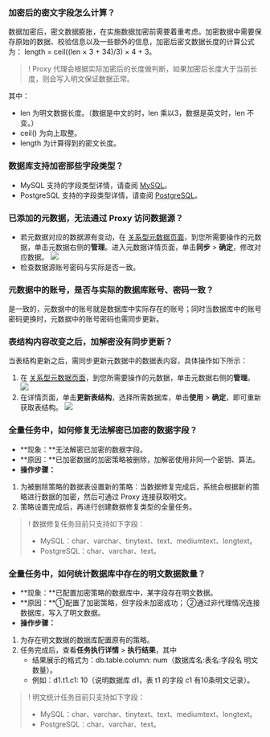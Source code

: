 ### 加密后的密文字段怎么计算？
数据加密后，密文数据膨胀，在实施数据加密前需要着重考虑。加密数据中需要保存原始的数据、校验信息以及一些额外的信息，加密后密文数据长度的计算公式为： length = ceil((len × 3 + 34)/3) × 4 + 3。
>! Proxy 代理会根据实际加密后的长度做判断，如果加密后长度大于当前长度，则会写入明文保证数据正常。
>
其中：
- len 为明文数据长度。（数据是中文的时，len 乘以3，数据是英文时，len 不变。）
- ceil() 为向上取整。
- length 为计算得到的密文长度。

### 数据库支持加密那些字段类型？
- MySQL 支持的字段类型详情，请查阅 [MySQL](https://cloud.tencent.com/document/product/1303/48144)。
- PostgreSQL 支持的字段类型详情，请查阅 [PostgreSQL](https://cloud.tencent.com/document/product/1303/59210)。

### 已添加的元数据，无法通过 Proxy 访问数据源？
- 若元数据对应的数据源有变动，在 [关系型元数据页面](https://console.cloud.tencent.com/casb/metadata/sql)，到您所需要操作的元数据，单击元数据右侧的**管理**。进入元数据详情页面，单击**同步** > **确定**，修改对应数据。
![](https://qcloudimg.tencent-cloud.cn/raw/3ab1a40de948a984f095cbacdf9fa9e3.png)
- 检查数据源账号密码与实际是否一致。

### 元数据中的账号，是否与实际的数据库账号、密码一致？
是一致的，元数据中的账号就是数据库中实际存在的账号；同时当数据库中的账号密码更换时，元数据中的账号密码也需同步更新。

### 表结构内容改变之后，加解密没有同步更新？
当表结构更新之后，需同步更新元数据中的数据表内容，具体操作如下所示：
1. 在 [关系型元数据页面](https://console.cloud.tencent.com/casb/metadata/sql)，到您所需要操作的元数据，单击元数据右侧的**管理**。
![](https://qcloudimg.tencent-cloud.cn/raw/34c60dba818d17c1a7d8e91941e50f58.png)
2. 在详情页面，单击**更新表结构**，选择所需数据库，单击**使用** > **确定**，即可重新获取表结构。
![](https://qcloudimg.tencent-cloud.cn/raw/b49736f8bba0af462a69e87117de5959.png)

### 全量任务中，如何修复无法解密已加密的数据字段？
- **现象：**无法解密已加密的数据字段。
- **原因：**已加密数据的加密策略被删除，加解密使用非同一个密钥、算法。
- **操作步骤：**
 1. 为被删除策略的数据表设置新的策略：当数据修复完成后，系统会根据新的策略进行数据的加密，然后可通过 Proxy 连接获取明文。
 2. 策略设置完成后，再进行创建数据修复类型的全量任务。
>! 数据修复任务目前只支持如下字段：
> - MySQL：char、varchar、tinytext、text、mediumtext、longtext。
> - PostgreSQL：char、varchar、text。

### 全量任务中，如何统计数据库中存在的明文数据数量？
- **现象：**已配置加密策略的数据库中，某字段存在明文数据。
- **原因：**①配置了加密策略，但字段未加密成功； ②通过非代理情况连接数据库，写入了明文数据。
- **操作步骤：**
 1. 为存在明文数据的数据库配置原有的策略。
 2. 任务完成后，查看**任务执行详情** > **执行结果**，其中
	 - 结果展示的格式为：db.table.column: num（数据库名:表名:字段名 明文数量）。
	 - 例如：d1.t1.c1: 10（说明数据库 d1，表 t1 的字段 c1 有10条明文记录）。
>! 明文统计任务目前只支持如下字段：
> - MySQL：char、varchar、tinytext、text、mediumtext、longtext。
> - PostgreSQL：char、varchar、text。
